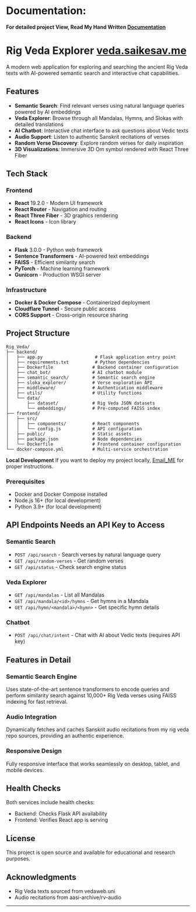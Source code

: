 # Documentation:
**For detailed project View, Read My Hand Written [Documentation](Documentation.pdf)**


# Rig Veda Explorer [veda.saikesav.me](https://veda.saikesav.me)

A modern web application for exploring and searching the ancient Rig Veda texts with AI-powered semantic search and interactive chat capabilities.

## Features

- **Semantic Search**: Find relevant verses using natural language queries powered by AI embeddings
- **Veda Explorer**: Browse through all Mandalas, Hymns, and Slokas with detailed translations
- **AI Chatbot**: Interactive chat interface to ask questions about Vedic texts
- **Audio Support**: Listen to authentic Sanskrit recitations of verses
- **Random Verse Discovery**: Explore random verses for daily inspiration
- **3D Visualizations**: Immersive 3D Om symbol rendered with React Three Fiber

## Tech Stack

### Frontend
- **React** 19.2.0 - Modern UI framework
- **React Router** - Navigation and routing
- **React Three Fiber** - 3D graphics rendering
- **React Icons** - Icon library

### Backend
- **Flask** 3.0.0 - Python web framework
- **Sentence Transformers** - AI-powered text embeddings
- **FAISS** - Efficient similarity search
- **PyTorch** - Machine learning framework
- **Gunicorn** - Production WSGI server

### Infrastructure
- **Docker & Docker Compose** - Containerized deployment
- **Cloudflare Tunnel** - Secure public access
- **CORS Support** - Cross-origin resource sharing

## Project Structure

```
Rig_Veda/
├── backend/
│   ├── app.py                    # Flask application entry point
│   ├── requirements.txt          # Python dependencies
│   ├── Dockerfile               # Backend container configuration
│   ├── chat_bot/                # AI chatbot module
│   ├── semantic_search/         # Semantic search engine
│   ├── sloka_explorer/          # Verse exploration API
│   ├── middleware/              # Authentication middleware
│   ├── utils/                   # Utility functions
│   └── data/
│       ├── dataset/             # Rig Veda JSON datasets
│       └── embeddings/          # Pre-computed FAISS index
├── frontend/
│   ├── src/
│   │   ├── components/          # React components
│   │   └── config.js            # API configuration
│   ├── public/                  # Static assets
│   ├── package.json             # Node dependencies
│   └── Dockerfile               # Frontend container configuration
└── docker-compose.yml           # Multi-service orchestration
```

 **Local Development**
  If you want to deploy my project locally, [Email_ME](mailto:saikesav67254@gmail.com) for proper instructions.
### Prerequisites
- Docker and Docker Compose installed
- Node.js 16+ (for local development)
- Python 3.9+ (for local development)




## API Endpoints Needs an API Key to Access

### Semantic Search
- `POST /api/search` - Search verses by natural language query
- `GET /api/random-verses` - Get random verses
- `GET /api/status` - Check search engine status

### Veda Explorer
- `GET /api/mandalas` - List all Mandalas
- `GET /api/mandala/<id>/hymns` - Get hymns in a Mandala
- `GET /api/hymn/<mandala>/<hymn>` - Get specific hymn details

### Chatbot
- `POST /api/chat/intent` - Chat with AI about Vedic texts (requires API key)

## Features in Detail

### Semantic Search Engine
Uses state-of-the-art sentence transformers to encode queries and perform similarity search against 10,000+ Rig Veda verses using FAISS indexing for fast retrieval.

### Audio Integration
Dynamically fetches and caches Sanskrit audio recitations from my rig veda repo sources, providing an authentic experience.

### Responsive Design
Fully responsive interface that works seamlessly on desktop, tablet, and mobile devices.

## Health Checks

Both services include health checks:
- Backend: Checks Flask API availability
- Frontend: Verifies React app is serving

## License

This project is open source and available for educational and research purposes.

## Acknowledgments

- Rig Veda texts sourced from vedaweb.uni
- Audio recitations from aasi-archive/rv-audio

---

